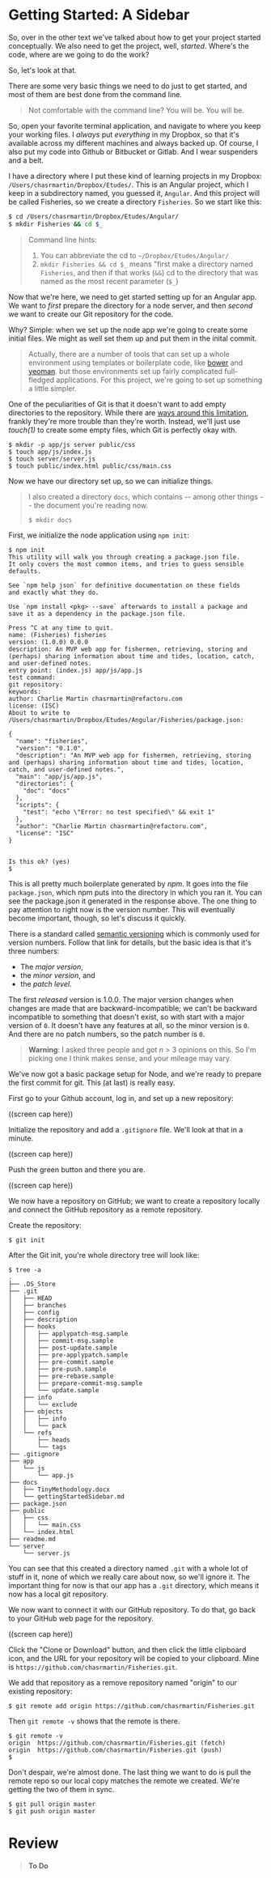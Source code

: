 # Getting Started: A Sidebar

So, over in the other text we've talked about how to get your project started conceptually. We also need to get the project, well, _started_. Where's the code, where are we going to do the work?

So, let's look at that.

There are some very basic things we need to do just to get started, and most of them are best done from the command line. 

> Not comfortable with the command line? <Yoda>You will be. You will be.</Yoda> 

So, open your favorite terminal application, and navigate to where you keep your working files.  I _always_ put _everything_ in my Dropbox, so that it's available across my different machines and always backed up. Of course, I also put my code into Github or Bitbucket or Gitlab. And I wear suspenders and a belt.

I have a directory where I put these kind of learning projects in my Dropbox: `/Users/chasrmartin/Dropbox/Etudes/`. This is an Angular project, which I keep in a subdirectory named, you guessed it, `Angular`. And this project will be called Fisheries, so we create a directory `Fisheries`. So we start like this:

```bash
$ cd /Users/chasrmartin/Dropbox/Etudes/Angular/
$ mkdir Fisheries && cd $_
```

> Command line hints:  
> 1. You can abbreviate the cd to `~/Dropbox/Etudes/Angular/`
> 2. `mkdir Fisheries && cd $_` means "first make a directory named `Fisheries`, and then if that works (`&&`) cd to the directory that was named as the most recent parameter (`$_`)

Now that we're here, we need to get started setting up for an Angular app. We want to _first_ prepare the directory for a node server, and then _second_ we want to create our Git repository for the code.

Why? Simple: when we set up the node app we're going to create some initial files. We might as well set them up and put them in the inital commit.

> Actually, there are a number of tools that can set up a whole environment using templates or boilerplate code, like [bower](https://bower.io/) and [yeoman](http://yeoman.io/). but those environments set up fairly complicated full-fledged applications. For this project, we're going to set up something a little simpler.

One of the peculiarities of Git is that it doesn't want to add empty directories to the repository. While there are [ways around this limitation](http://stackoverflow.com/questions/115983/how-can-i-add-an-empty-directory-to-a-git-repository), frankly they're more trouble than they're worth.  Instead, we'll just use _touch(1)_ to create some empty files, which Git is perfectly okay with.

```shell
$ mkdir -p app/js server public/css 
$ touch app/js/index.js 
$ touch server/server.js 
$ touch public/index.html public/css/main.css
```

Now we have our directory set up, so we can initialize things.

> I also created a directory `docs`, which contains -- among other things -- the document you're reading now.
> ```shell
> $ mkdir docs
> ```

First, we initialize the node application using `npm init`:

```shell
$ npm init
This utility will walk you through creating a package.json file.
It only covers the most common items, and tries to guess sensible defaults.

See `npm help json` for definitive documentation on these fields
and exactly what they do.

Use `npm install <pkg> --save` afterwards to install a package and
save it as a dependency in the package.json file.

Press ^C at any time to quit.
name: (Fisheries) fisheries
version: (1.0.0) 0.0.0
description: An MVP web app for fishermen, retrieving, storing and (perhaps) sharing information about time and tides, location, catch, and user-defined notes.
entry point: (index.js) app/js/app.js
test command:
git repository:
keywords:
author: Charlie Martin chasrmartin@refactoru.com
license: (ISC)
About to write to /Users/chasrmartin/Dropbox/Etudes/Angular/Fisheries/package.json:

{
  "name": "fisheries",
  "version": "0.1.0",
  "description": "An MVP web app for fishermen, retrieving, storing and (perhaps) sharing information about time and tides, location, catch, and user-defined notes.",
  "main": "app/js/app.js",
  "directories": {
    "doc": "docs"
  },
  "scripts": {
    "test": "echo \"Error: no test specified\" && exit 1"
  },
  "author": "Charlie Martin chasrmartin@refactoru.com",
  "license": "ISC"
}


Is this ok? (yes)
$
```

This is all pretty much boilerplate generated by _npm_. It goes into the file `package.json`, which npm puts into the directory in which you ran it. You can see the package.json it generated in the response above. The one thing to pay attention to right now is the version number. This will eventually become important, though, so let's discuss it quickly.

There is a standard called [semantic versioning](http://semver.org/) which is commonly used for version numbers. Follow that link for details, but the basic idea is that it's three numbers:

* The _major version_,
* the _minor version_, and 
* the _patch level_.

The first _released_ version is 1.0.0. The major version changes when changes are made that are backward-incompatible; we can't be backward incompatible to something that doesn't exist, so with start with a major version of `0`. It doesn't have any features at all, so the minor version is `0`. And there are no patch numbers, so the patch number is `0`. 

> __Warning__: I asked three people and got _n_ > 3 opinions on this. So I'm picking one I think makes sense, and your mileage may vary.

We've now got a basic package setup for Node, and we're ready to prepare the first commit for git. This (at last) is really easy.

First go to your Github account, log in, and set up a new repository:

((screen cap here))

Initialize the repository and add a `.gitignore` file. We'll look at that in a minute.

((screen cap here))

Push the green button and there you are.

((screen cap here))

We now have a repository on GitHub; we want to create a repository locally and connect the GitHub repository as a remote repository.

Create the repository:

```shell
$ git init
```

After the Git init, you're whole directory tree will look like:

```shell
$ tree -a
.
├── .DS_Store
├── .git
│   ├── HEAD
│   ├── branches
│   ├── config
│   ├── description
│   ├── hooks
│   │   ├── applypatch-msg.sample
│   │   ├── commit-msg.sample
│   │   ├── post-update.sample
│   │   ├── pre-applypatch.sample
│   │   ├── pre-commit.sample
│   │   ├── pre-push.sample
│   │   ├── pre-rebase.sample
│   │   ├── prepare-commit-msg.sample
│   │   └── update.sample
│   ├── info
│   │   └── exclude
│   ├── objects
│   │   ├── info
│   │   └── pack
│   └── refs
│       ├── heads
│       └── tags
├── .gitignore
├── app
│   └── js
│       └── app.js
├── docs
│   ├── TinyMethodology.docx
│   └── gettingStartedSidebar.md
├── package.json
├── public
│   ├── css
│   │   └── main.css
│   └── index.html
├── readme.md
└── server
    └── server.js
```

You can see that this created a directory named `.git` with a whole lot of stuff in it, none of which we really care about now, so we'll ignore it. The important thing for now is that our app has a `.git` directory, which means it now has a local git repository.

We now want to connect it with our GitHub repository. To do that, go back to your GitHub web page for the repository.

((screen cap here))

Click the "Clone or Download" button, and then click the little clipboard icon, and the URL for your repository will be copied to your clipboard. Mine is `https://github.com/chasrmartin/Fisheries.git`. 

We add that repository as a remove repository named "origin" to our existing repository:

```shell
$ git remote add origin https://github.com/chasrmartin/Fisheries.git
```

Then `git remote -v` shows that the remote is there.

``` shell
$ git remote -v
origin	https://github.com/chasrmartin/Fisheries.git (fetch)
origin	https://github.com/chasrmartin/Fisheries.git (push)
$
```

Don't despair, we're almost done. The last thing we want to do is pull the remote repo so our local copy matches the remote we created. We're getting the two of them in sync.

```shell
$ git pull origin master
$ git push origin master
```

# Review

> **To Do**


